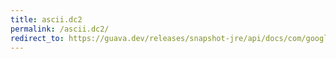 ```yaml
---
title: ascii.dc2
permalink: /ascii.dc2/
redirect_to: https://guava.dev/releases/snapshot-jre/api/docs/com/google/common/base/Ascii.html#DC2
---
```

